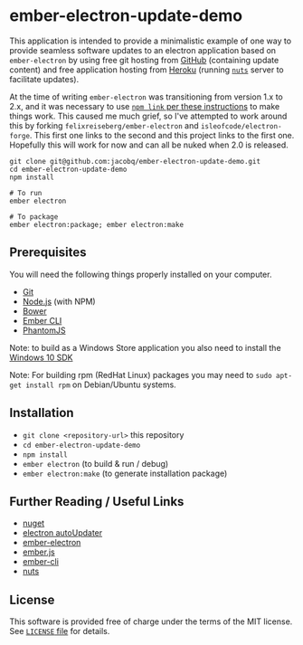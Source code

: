 # ember-electron-update-demo

This application is intended to provide a minimalistic example of one way to provide seamless software updates to an electron application based on `ember-electron` by using free git hosting from [GitHub](github.com) (containing update content) and free application hosting from [Heroku](heroku.com) (running [`nuts`](https://github.com/GitbookIO/nuts) server to facilitate updates).

At the time of writing `ember-electron` was transitioning from version 1.x to 2.x, and it was necessary to use [`npm link` per these instructions](https://github.com/felixrieseberg/ember-electron/issues/160#issuecomment-284005502) to make things work. This caused me much grief, so I've attempted to work around this by forking `felixreiseberg/ember-electron` and `isleofcode/electron-forge`. This first one links to the second and this project links to the first one. Hopefully this will work for now and can all be nuked when 2.0 is released.

```
git clone git@github.com:jacobq/ember-electron-update-demo.git
cd ember-electron-update-demo
npm install

# To run
ember electron

# To package
ember electron:package; ember electron:make

```


## Prerequisites

You will need the following things properly installed on your computer.

* [Git](https://git-scm.com/)
* [Node.js](https://nodejs.org/) (with NPM)
* [Bower](https://bower.io/)
* [Ember CLI](https://ember-cli.com/)
* [PhantomJS](http://phantomjs.org/)

Note: to build as a Windows Store application you also need to install the [Windows 10 SDK](https://developer.microsoft.com/en-us/windows/downloads/windows-10-sdk)

Note: For building rpm (RedHat Linux) packages you may need to `sudo apt-get install rpm` on Debian/Ubuntu systems.

## Installation

* `git clone <repository-url>` this repository
* `cd ember-electron-update-demo`
* `npm install`
* `ember electron` (to build & run / debug)
* `ember electron:make` (to generate installation package)

## Further Reading / Useful Links

* [nuget](https://www.nuget.org/)
* [electron autoUpdater](https://electron.atom.io/docs/api/auto-updater/)
* [ember-electron](https://github.com/felixrieseberg/ember-electron)
* [ember.js](http://emberjs.com/)
* [ember-cli](https://ember-cli.com/)
* [nuts](https://github.com/GitbookIO/nuts)

## License

This software is provided free of charge under the terms of the MIT license. See [`LICENSE` file](./LICENSE) for details.

